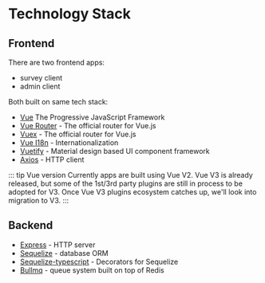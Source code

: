 # Technology Stack

## Frontend

There are two frontend apps:
- survey client
- admin client

Both built on same tech stack:

* [Vue](https://vuejs.org) The Progressive JavaScript Framework
* [Vue Router](https://router.vuejs.org) - The official router for Vue.js
* [Vuex](https://vuex.vuejs.org) - The official router for Vue.js
* [Vue I18n](http://kazupon.github.io/vue-i18n) - Internationalization
* [Vuetify](https://vuetifyjs.com) - Material design based UI component framework
* [Axios](https://github.com/axios/axios) - HTTP client

::: tip Vue version
Currently apps are built using Vue V2. Vue V3 is already released, but some of the 1st/3rd party plugins are still in process to be adopted for V3. Once Vue V3 plugins ecosystem catches up, we'll look into migration to V3.
:::

## Backend
* [Express](https://expressjs.com) - HTTP server
* [Sequelize](https://sequelize.org/master) - database ORM
* [Sequelize-typescript](https://github.com/RobinBuschmann/sequelize-typescript) - Decorators for Sequelize
* [Bullmq](https://docs.bullmq.io) - queue system built on top of Redis
